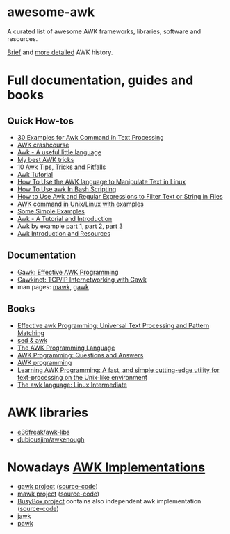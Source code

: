# awesome-awk
A curated list of awesome AWK frameworks, libraries, software and resources.

[Brief](https://en.wikipedia.org/wiki/AWK#History) and [more detailed](http://www.skeeve.com/gnu-awk-and-me-2014.pdf) AWK history.

# Full documentation, guides and books

## Quick How-tos
 * [30 Examples for Awk Command in Text Processing](https://likegeeks.com/awk-command/)
 * [AWK crashcourse](https://github.com/freznicek/awk-crashcourse/blob/master/README.md)
 * [Awk - A useful little language](https://dev.to/rrampage/awk---a-useful-little-language-2fhf)
 * [My best AWK tricks](https://blog.jpalardy.com/posts/my-best-awk-tricks/)
 * [10 Awk Tips, Tricks and Pitfalls](http://www.catonmat.net/blog/ten-awk-tips-tricks-and-pitfalls)
 * [Awk Tutorial](https://www.tutorialspoint.com/awk/)
 * [How To Use the AWK language to Manipulate Text in Linux](https://www.digitalocean.com/community/tutorials/how-to-use-the-awk-language-to-manipulate-text-in-linux)
 * [How To Use awk In Bash Scripting](https://www.cyberciti.biz/faq/bash-scripting-using-awk/)
 * [How to Use Awk and Regular Expressions to Filter Text or String in Files](https://www.tecmint.com/use-linux-awk-command-to-filter-text-string-in-files/)
 * [AWK command in Unix/Linux with examples](https://www.geeksforgeeks.org/awk-command-unixlinux-examples/)
 * [Some Simple Examples](https://www.gnu.org/software/gawk/manual/html_node/Very-Simple.html)
 * [Awk - A Tutorial and Introduction](http://www.grymoire.com/Unix/Awk.html)
 * Awk by example [part 1](https://www.ibm.com/developerworks/library/l-awk1/index.html), [part 2](https://www.ibm.com/developerworks/library/l-awk2), [part 3](https://www.ibm.com/developerworks/library/l-awk3)
 * [Awk Introduction and Resources](https://www.whoishostingthis.com/resources/awk/)


## Documentation

 * [Gawk: Effective AWK Programming](https://www.gnu.org/software/gawk/manual/)
 * [Gawkinet: TCP/IP Internetworking with Gawk](https://www.gnu.org/software/gawk/manual/gawkinet/)
 * man pages: [mawk](http://invisible-island.net/mawk/manpage/mawk.html), [gawk](https://linux.die.net/man/1/gawk)


## Books
 * [Effective awk Programming: Universal Text Processing and Pattern Matching](https://www.amazon.com/Effective-awk-Programming-Universal-Processing/dp/1491904615/)
 * [sed & awk](https://www.amazon.com/Sed-Awk-Dale-Dougherty/dp/1565922255/)
 * [The AWK Programming Language](https://www.amazon.com/AWK-Programming-Language-Alfred-Aho/dp/020107981X/)
 * [AWK Programming: Questions and Answers](https://www.amazon.co.uk/AWK-Programming-Questions-George-Duckett-ebook/dp/B00RWVOLTG)
 * [AWK programming](https://books.google.cz/books/about/Awk_Programming.html?id=69oEAAAACAAJ)
 * [Learning AWK Programming: A fast, and simple cutting-edge utility for text-processing on the Unix-like environment](https://www.amazon.com/Learning-AWK-Programming-cutting-edge-text-processing-ebook/dp/B07BT98HDS)
 * [The awk language: Linux Intermediate](https://books.google.com/books?id=pUO1CwAAQBAJ&dq=bibliogroup:%22Linux+Intermediate%22)

  
# AWK libraries
 * [e36freak/awk-libs](https://github.com/e36freak/awk-libs)
 * [dubiousjim/awkenough](https://github.com/dubiousjim/awkenough)
 
# Nowadays [AWK Implementations](https://en.wikipedia.org/wiki/AWK#Versions_and_implementations)
 * [gawk project](https://savannah.gnu.org/projects/gawk/) ([source-code](http://git.savannah.gnu.org/cgit/gawk.git))
 * [mawk project](http://invisible-island.net/mawk/mawk.html) ([source-code](https://github.com/ThomasDickey))
 * [BusyBox project](https://www.busybox.net/) contains also independent awk implementation ([source-code](https://git.busybox.net/busybox))
 * [jawk](http://jawk.sourceforge.net/)
 * [pawk](https://github.com/jasontrigg0/pawk)

